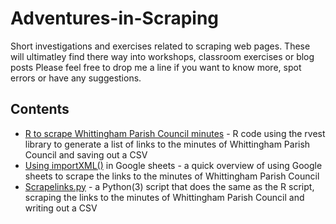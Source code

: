 # Adventures-in-Scraping
Short investigations and exercises related to scraping web pages. These will ultimatley find there way into workshops, classroom exercises or blog posts
Please feel free to drop me a line if you want to know more, spot errors or have any suggestions. 
## Contents
+ [R to scrape Whittingham Parish Council minutes](https://github.com/digitaldickinson/Adventures-in-Scraping/blob/master/parishcouncilscrape.R) - R code using the rvest library to generate a list of links to the minutes of Whittingham Parish Council and saving out a CSV
+ [Using importXML()](https://github.com/digitaldickinson/Adventures-in-Scraping/blob/master/googlesheets.md) in Google sheets - a quick overview of using Google sheets to scrape the links to the minutes of Whittingham Parish Council
+ [Scrapelinks.py](https://github.com/digitaldickinson/Adventures-in-Scraping/blob/master/Scrapelinks.py) - a Python(3) script that does the same as the R script, scraping the links to the minutes of Whittingham Parish Council and writing out a CSV
